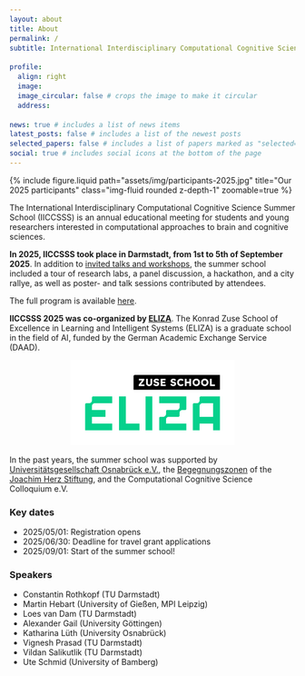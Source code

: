 ```yaml
---
layout: about
title: About
permalink: /
subtitle: International Interdisciplinary Computational Cognitive Science Summer School

profile:
  align: right
  image:
  image_circular: false # crops the image to make it circular
  address:

news: true # includes a list of news items
latest_posts: false # includes a list of the newest posts
selected_papers: false # includes a list of papers marked as "selected={true}"
social: true # includes social icons at the bottom of the page
---
```


<div class="row mt-3">
    <div class="col-sm mt-3 mt-md-0">
        {% include figure.liquid path="assets/img/participants-2025.jpg" title="Our 2025 participants" class="img-fluid rounded z-depth-1" zoomable=true %}
    </div>
</div>

The International Interdisciplinary Computational Cognitive Science Summer School (IICCSSS) is an annual educational meeting for students and young researchers interested in computational approaches to brain and cognitive sciences.

**In 2025, IICCSSS took place in Darmstadt, from 1st to 5th of September 2025**. In addition to [invited talks and workshops](/speakers/), the summer school included a tour of research labs, a panel discussion, a hackathon, and a city rallye, as well as poster- and talk sessions contributed by attendees.

The full program is available [here](/program/).

**IICCSSS 2025 was co-organized by [ELIZA](https://www.tu-darmstadt.de/forschen/forschungsfelder/information_intelligence_ii/eliza/eliza.en.jsp)**. The Konrad Zuse School of Excellence in Learning and Intelligent Systems (ELIZA) is a graduate school in the field of AI, funded by the German Academic Exchange Service (DAAD).

<div style="text-align: center;">
  <a href="https://www.tu-darmstadt.de/forschen/forschungsfelder/information_intelligence_ii/eliza/eliza.en.jsp" target="_blank" rel="noopener noreferrer">
    <img src="assets/img/eliza_logo.svg" alt="ELIZA" height="150">
  </a>
</div>

In the past years, the summer school was supported by [Universitätsgesellschaft Osnabrück e.V.](https://www.uni-osnabrueck.de/universitaet/foerderung-und-sponsoring/kreis-der-foerderer/universitaetsgesellschaft/), the [Begegnungszonen](https://www.joachim-herz-stiftung.de/was-wir-tun/naturwissenschaften-begreifen/wissenschaftlicher-nachwuchs/begegnungszonen) of the [Joachim Herz Stiftung](https://www.joachim-herz-stiftung.de/en), and the Computational Cognitive Science Colloquium e.V.

### Key dates

- 2025/05/01: Registration opens
- 2025/06/30: Deadline for travel grant applications
- 2025/09/01: Start of the summer school!

### Speakers

- Constantin Rothkopf (TU Darmstadt)
- Martin Hebart (University of Gießen, MPI Leipzig)
- Loes van Dam (TU Darmstadt)
- Alexander Gail (University Göttingen)
- Katharina Lüth (University Osnabrück)
- Vignesh Prasad (TU Darmstadt)
- Vildan Salikutlik (TU Darmstadt)
- Ute Schmid (University of Bamberg)

